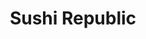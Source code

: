 ---
layout: place
title: "Sushi Republic"
permalink: /north-carolina/greensboro/sushi-republic.html
stateAbbr: NC
stateName: North Carolina
cityName: Greensboro
seo:
  name: "Sushi Republic"
  type: Restaurant
  links: http://www.sushirepublicgso.com/
description: "Dark-wood interior & a patio offer options to dine on creative maki rolls, bento boxes & noodles. Looking for sushi in Greensboro, North Carolina? Check out ..."
place_id: ChIJF0nEpj8ZU4gR-WT1UDFdO48
photos:
  - name: >-
      places/ChIJF0nEpj8ZU4gR-WT1UDFdO48/photos/AeeoHcIY9re2qnZTA2u53-4SnrMI-EfnHgSQ6uP2fsilAvOCraXRPbZdBk_DZywz2WYS3MaqtSZEAp1e_OZQaShtE5R7y_xqL8VKTHp9lo3iUijCCZC7zs4tdG6EnM8kvoMOGgBejrMltgx6qRXJK7Xb1XtaiKosVM30N3pH74yC_YTJv8-dUx9xNFq_Y5TrCSCHW-u9OklI_MdAn2VFK6BGRl-X9gzR0i7HxzqCICwKcbe-BmKuzwk4GQj3Uh0ZqHrmnLbrJPpbfQ8sfky96wKmmRC9anPKaANr_Bq1MM-d8vFw6kJrkgN8qvg_HRzjU4zM2Q1Mb-_nvG5-J2gLRYCU9nA4u2UA563vqDl4GunIHB2CfBbQLmdeXwS7Q7GIXRoLCMOeaB8xDn9woGKw2tDC9KPyGd75iouB0Be8yerhERFo6-E
    widthPx: 1920
    heightPx: 1280
    authorAttributions:
      - displayName: J H
        uri: https://maps.google.com/maps/contrib/103871420101748691850
        photoUri: >-
          https://lh3.googleusercontent.com/a-/ALV-UjVKdLnE2Y2Etb1ettSTlVLMScHC5d0_QMsRhycf6gbbF1jwabCMXA=s100-p-k-no-mo
    flagContentUri: >-
      https://www.google.com/local/imagery/report/?cb_client=maps_api_places.places_api&image_key=!1e10!2sCIHM0ogKEICAgIC494fZyAE&hl=en-US
    googleMapsUri: >-
      https://www.google.com/maps/place//data=!3m4!1e2!3m2!1sCIHM0ogKEICAgIC494fZyAE!2e10!4m2!3m1!1s0x8853193fa6c44917:0x8f3b5d3150f564f9
  - name: >-
      places/ChIJF0nEpj8ZU4gR-WT1UDFdO48/photos/AeeoHcJhu3vKh1-sWbnWfKBrj9kGNUxA805e6EM58BfiiFC2uJfv1HLFXt4vQ4ZRbd7rG-iHHMGlka8tEQjlftHiY8fNl1fO_KrD8n8DW0D7pZethhP4qq7zOGXpjTKEvfFLQvKlCaTpT1Xz8jvhP2mBBhwzW7vcK_C9QxbRrL0acNlOZXqBgzLKJcOazcstM4kJrTwGrmESGYHd5gAs-QcR1d5MpgbnlU7bCrp_-q19g2uLddPsLX7Dbd9IBmqhjb4h71YQ__axeXq24pxYyKrCAbtMRpDZRB4yGFGNJ43fVHnPyg
    widthPx: 4032
    heightPx: 2268
    authorAttributions:
      - displayName: Sushi Republic
        uri: https://maps.google.com/maps/contrib/111209286771661139579
        photoUri: >-
          https://lh3.googleusercontent.com/a-/ALV-UjWE59v_T4SGAMrmQPIh-n3yfBkNa_iHu33c40xdUTibwa5vNwQ=s100-p-k-no-mo
    flagContentUri: >-
      https://www.google.com/local/imagery/report/?cb_client=maps_api_places.places_api&image_key=!1e10!2sAF1QipPaD28_Bc8uHI9FYvKDTlC1m8WwsjOWL27Jw3zW&hl=en-US
    googleMapsUri: >-
      https://www.google.com/maps/place//data=!3m4!1e2!3m2!1sAF1QipPaD28_Bc8uHI9FYvKDTlC1m8WwsjOWL27Jw3zW!2e10!4m2!3m1!1s0x8853193fa6c44917:0x8f3b5d3150f564f9
  - name: >-
      places/ChIJF0nEpj8ZU4gR-WT1UDFdO48/photos/AeeoHcLg1aJVxUuc95HFbz1q144olFss-lvW5wWj48ibWwFflLLH7l01otd8JWhMLaYeAiWiqmHlBHgN80l1cHXCB5aPwp2DOJYBuVpoUPZtjrPabzReZkSIutE91TxsLsYEneTzzgyBt7ZTbzULNwznkke3UTKOO4Qqb2R7qna0husRlqPSee4Vf01NRCeoBXoZ_c_0XfERTuHRX7_VGE0ps_F1u2tMMBcgXruIfNOE13APowPzNOpKJHl3ohsqhJy8BTI3sFj6Eb5w7Btgo_BOF41H8Z4O21_uCYVhmgh1kXC6rw
    widthPx: 600
    heightPx: 400
    authorAttributions:
      - displayName: Sushi Republic
        uri: https://maps.google.com/maps/contrib/111209286771661139579
        photoUri: >-
          https://lh3.googleusercontent.com/a-/ALV-UjWE59v_T4SGAMrmQPIh-n3yfBkNa_iHu33c40xdUTibwa5vNwQ=s100-p-k-no-mo
    flagContentUri: >-
      https://www.google.com/local/imagery/report/?cb_client=maps_api_places.places_api&image_key=!1e10!2sAF1QipOkoDDBHxhNnG2Ymw-7ySqp1-Zh863E7mI3sZi9&hl=en-US
    googleMapsUri: >-
      https://www.google.com/maps/place//data=!3m4!1e2!3m2!1sAF1QipOkoDDBHxhNnG2Ymw-7ySqp1-Zh863E7mI3sZi9!2e10!4m2!3m1!1s0x8853193fa6c44917:0x8f3b5d3150f564f9
  - name: >-
      places/ChIJF0nEpj8ZU4gR-WT1UDFdO48/photos/AeeoHcIFlJ_8YBCozu9nmTcSMVP9W8ICHWQra50JxvCKbjY-U6MeTDMc0wnC3qe_T-5zrqrcElT8bwgmPRYK0SDqNNd_wOr1xzJWIH45mWCcNu2p3JMJMM6uoFCCs4MArU4G0OnuAlZGmbpH4CJz-3jIQtjFb4NbC_ShlvEn2HSUQ_BcKEBzWOPjo-v5oV9yFSWwxG-nJNorVsRtDrqqCNJavB-H9hzM5HYH0zgayGkC_-iykVMoLiI4_U_fFm4cppiCnOGZl-PSNLAKySKj2NzwzT56EY53nmn62SHRS-1pFX4xiB0XUlkuod39LPhyiRbf2u1IP0FsNRdqKAr7XPvyaQJa7LLTOPuyNlMCL71QY0A4DZ-CxQVnfzePWvq9ijfJx_teQS1wHTzMewRoTWIDZPf8Ls5kENz3K4cDYXhUCmU
    widthPx: 4032
    heightPx: 3024
    authorAttributions:
      - displayName: Khala Grace
        uri: https://maps.google.com/maps/contrib/117928000826332480916
        photoUri: >-
          https://lh3.googleusercontent.com/a-/ALV-UjWUwd5N1g6K-b1siLgpdVbMvp9ebBkedoQb2kmOmUxYdSJMXiE=s100-p-k-no-mo
    flagContentUri: >-
      https://www.google.com/local/imagery/report/?cb_client=maps_api_places.places_api&image_key=!1e10!2sCIHM0ogKEICAgICfttb-Tg&hl=en-US
    googleMapsUri: >-
      https://www.google.com/maps/place//data=!3m4!1e2!3m2!1sCIHM0ogKEICAgICfttb-Tg!2e10!4m2!3m1!1s0x8853193fa6c44917:0x8f3b5d3150f564f9
  - name: >-
      places/ChIJF0nEpj8ZU4gR-WT1UDFdO48/photos/AeeoHcJDE2Y3ipR2czGA61rFLtiJeOipgR5cudIgDfkcg1K7h06Z7fT7GZGeNCHX5qGKTwyWeH4kENhcB5ErduVMgu-ml7x_2YVv7h13ovgjK-n3sGM9GVJvDoBrZt5SWQs4f_63qr4T5iUV09vrxLpohSZ2vUUmKbIDyUbLCqdQ4bqEf9xzm5cGb4ZzY197nogCBOT0jnlRQvY-gpM9N22Q9Y_jTi8XFDPNnuFszocwq97Tel7WaQev8DUzjlw7yWfKRr7yvesv7HfzzlZOKLlDT6Dw2aABXLtB382isSwt7DBpqbtLcNBinvrL7pi1u037JFYremKO9ibD9D8pO-mRCZr6jWxlqquxZKBfVlQH8SdoqktS7fVT8p1jzpi9y-tDJstUrduxgQJb-QJXGvM_N9DfIWemiqHMhh7jFZr6u8zDujwi
    widthPx: 4000
    heightPx: 2252
    authorAttributions:
      - displayName: Jeff Campisi
        uri: https://maps.google.com/maps/contrib/116628649887420464994
        photoUri: >-
          https://lh3.googleusercontent.com/a/ACg8ocJHVQZhOKVpNEWtI1niY5hh1xsXIlejXSf-2ImBxdbz3q1AWw=s100-p-k-no-mo
    flagContentUri: >-
      https://www.google.com/local/imagery/report/?cb_client=maps_api_places.places_api&image_key=!1e10!2sCIHM0ogKEICAgIDv6oHlqQE&hl=en-US
    googleMapsUri: >-
      https://www.google.com/maps/place//data=!3m4!1e2!3m2!1sCIHM0ogKEICAgIDv6oHlqQE!2e10!4m2!3m1!1s0x8853193fa6c44917:0x8f3b5d3150f564f9
  - name: >-
      places/ChIJF0nEpj8ZU4gR-WT1UDFdO48/photos/AeeoHcKrHiQwy2M2UKeVlUKKfsmUD3tXVDKdUUG7aC2V0Iua5oZmNtxTxFhFnhk5pk9zHiIY8kZW_kHxRGco72oVLey09q5N_IC_VSKW7RmY68XSG_P5CmCArEb8q--JjZHKW7MzSq1EkomtDWzfafjwCYqsZKOlCe2G6_h3X-J3aXaZwweOcfSTxgbGATbZ4YNV0pesgmpGAHhjfZ4NY4v2O-LX5e3RgzrqtDaD4izYWfgG1GaH0fBQDEwTuamzpp5Y67cJ9TOQk3XxzJVpzXOAPJdIwNmZRQSjjcmlXtoD6CijhFHdefildSDB_nRS3kgYg4p6QQwemmLV9YFXJWgjruVo_BiWzgwtDGQ4sCzERkZVByV2sSQ6fUdCmm4Izj9_FhasxRxl34WPThm0iKAr9dJgABm6S71ghY4l3_Mmo21Z290
    widthPx: 4032
    heightPx: 3024
    authorAttributions:
      - displayName: Erson “Dr. E” Religioso III
        uri: https://maps.google.com/maps/contrib/106181539896758164397
        photoUri: >-
          https://lh3.googleusercontent.com/a-/ALV-UjUoN7H2xg72DoUJgeGH8LqiI72LJF9iMhrkA3ps5jbxw7pfITcAiw=s100-p-k-no-mo
    flagContentUri: >-
      https://www.google.com/local/imagery/report/?cb_client=maps_api_places.places_api&image_key=!1e10!2sCIHM0ogKEICAgIDEpcfhngE&hl=en-US
    googleMapsUri: >-
      https://www.google.com/maps/place//data=!3m4!1e2!3m2!1sCIHM0ogKEICAgIDEpcfhngE!2e10!4m2!3m1!1s0x8853193fa6c44917:0x8f3b5d3150f564f9
  - name: >-
      places/ChIJF0nEpj8ZU4gR-WT1UDFdO48/photos/AeeoHcL61ZIgz24sz7B4enMdEbmpqz7bLwdX4-bkgmuURaIbuAXWxl7qbeJsVyBtAbelwjnrsKxAceLD5KPFd1uqS1h9h_DuiWJJL8wmFvM29ybfAs3ItWiN-z0i2_357ZizoW2GY8AtzZGD7GNEFm_amgIXRwFFC2lqoBKz1KvPzFdYSIqbsnJtC71OrNX4CKM8QOqbCOt2nhVlj4trlHZOMLLnOzcdyEhOZGFrkJv9MEpRVr14E0J92lpVaFzHyCAAimxMMoUB1przTluBTNJ9KyHqAQNTmtzeHtTTfWwQqY_sEUJADwf0p5vZTiMjUwv5u-aXTN9r7K8_AP_cxz5xjbWUpqZfkSbCmkRAiMZKl4GH_tDFaRv9EELA2f4X6VTZvIf0tOQBbY8GJUz02WFfLlkXOTKUFyGYRk46GFDDQrdJH8c
    widthPx: 4000
    heightPx: 2252
    authorAttributions:
      - displayName: E Z
        uri: https://maps.google.com/maps/contrib/102167902314390664830
        photoUri: >-
          https://lh3.googleusercontent.com/a-/ALV-UjVTkf216u9p4iDaK4phfr4Foqv-QShj1oygmBNF4tPowe9q8wdu=s100-p-k-no-mo
    flagContentUri: >-
      https://www.google.com/local/imagery/report/?cb_client=maps_api_places.places_api&image_key=!1e10!2sCIHM0ogKEICAgID9h9b-sAE&hl=en-US
    googleMapsUri: >-
      https://www.google.com/maps/place//data=!3m4!1e2!3m2!1sCIHM0ogKEICAgID9h9b-sAE!2e10!4m2!3m1!1s0x8853193fa6c44917:0x8f3b5d3150f564f9
  - name: >-
      places/ChIJF0nEpj8ZU4gR-WT1UDFdO48/photos/AeeoHcKGVHYAKUGPLOloNMyQu1nygBkODK8XMv1uCmVzZGtLkLU8hAhQRh_pA7HTODwrv1BKmsUemuzqBucvUW8aC9Qajs7ECtlXzG-sa8u_xkKtKGSqUCH7m-BHNpdV-dCrxWXQj78_iQZW0larigTvQea1FWyWo_tR4N53UgGLI9eP1CxTxx3mWX6ppHSvFXZKBlaZgaidC90Vy3ioz4CT1x-uhcY1p7-RIAxrVPXFh30xPW2zTydqvpZcPVpgwTBN26vgVLRZJegA0bFt0Sn-E0HtRb_Jc4SkUoK-B4oe0Nu-ksCqYudlA03jMXF5irm7qn9R4F6oHKXke_Fkk70OE3XQEcyZbCYafbv3ZaEVzJFOD_cMxQvAxJHygpxbg1X51m9uveO5Vc4ghN7NlgQLbZM7Ee7EU6DWymJqTcTSudDQMA
    widthPx: 4000
    heightPx: 2252
    authorAttributions:
      - displayName: Trey Thompson
        uri: https://maps.google.com/maps/contrib/112052170673832418843
        photoUri: >-
          https://lh3.googleusercontent.com/a-/ALV-UjVTaXnC7JQTH1DPA62DlHeLDD0aTkizAAbuiS42dosuYtLRfid9vA=s100-p-k-no-mo
    flagContentUri: >-
      https://www.google.com/local/imagery/report/?cb_client=maps_api_places.places_api&image_key=!1e10!2sCIHM0ogKEICAgIDrud-cYQ&hl=en-US
    googleMapsUri: >-
      https://www.google.com/maps/place//data=!3m4!1e2!3m2!1sCIHM0ogKEICAgIDrud-cYQ!2e10!4m2!3m1!1s0x8853193fa6c44917:0x8f3b5d3150f564f9
  - name: >-
      places/ChIJF0nEpj8ZU4gR-WT1UDFdO48/photos/AeeoHcJ3Bu-PnZNi3y2nUcjZWVNZRJ9pEz5lrOjD8yefuCkHxUS5LSrWt0MrjVzxCC_ypud3tGB4ImW5JNXlrBS5N4-IzVxIAKL6XJBOp8_i7-WmeGjgQk3zCXh5xvH7jcXtiN-BMvi5yG3_p4Cy6YyMeSFZaT6N45nO7TdCK9ZgWDu_gJyyxyqCzrJG8gt-UGi1sBLdqt12F8XPabYqsj1-YkgpxhDkFQpno7JmYJOnXr9cmim0EifKxfxJMaUHoXO2LbCBTAYCIHiLCpKIkXzml3hz-Op2vQkJFau-GEhevGfDa7N8dbG41ru5DdS8nDRRP5DGa2H7dospUYo_akC6rwodjG8tb4mUw3CXiBXZ8TYeG6Id7bf1BS6l9JlAs62RAVRz2uI9A-3kykJ6bKBtn7gX2X6Dbmjoxr1wtC5jcW5LbQ
    widthPx: 4800
    heightPx: 3600
    authorAttributions:
      - displayName: Chris Staton
        uri: https://maps.google.com/maps/contrib/115196615581697308918
        photoUri: >-
          https://lh3.googleusercontent.com/a-/ALV-UjWctZ_-E2o1Y21OIIt_GU9qp3sXNW4v9xaQ7NQbEJP1dG-d0SYLBA=s100-p-k-no-mo
    flagContentUri: >-
      https://www.google.com/local/imagery/report/?cb_client=maps_api_places.places_api&image_key=!1e10!2sCIHM0ogKEICAgIDv9-iEYg&hl=en-US
    googleMapsUri: >-
      https://www.google.com/maps/place//data=!3m4!1e2!3m2!1sCIHM0ogKEICAgIDv9-iEYg!2e10!4m2!3m1!1s0x8853193fa6c44917:0x8f3b5d3150f564f9
  - name: >-
      places/ChIJF0nEpj8ZU4gR-WT1UDFdO48/photos/AeeoHcLbpBgbYkaVW-jzJprYJnfzcfzaFhf0Nre1etHVw0oF00j3gaoMtA5DxNTw8JTc0tMrIlF4kc_FaXicajx60vU5n8anoZRXRz2zD0-ltUuF7pSc5PX5bGvSxPWkXd_nQM8MDJovdiqEX2yh9Np8qTiq4jk8w2te0rkH3dsSPmfCv2xbbqatD92wmZEmYTOjBuvzL3n4hyUfc0l29--uwdHd41YE1aAfsxIVub6965MOLPKfoG1UO_ihG4mL5haDGz2oCzY9xKg3dlKSyqatCNj_0NNBoaTETf_mtGOHZ_veFGnLCsyHsaPYTAm0R0yJrWjL7HMQJgvDyHtpe322qnS6VQhLqTou2qqXZkAFqVfmBNZSlZBszg5jsN3r0p-JDsrf1a9ACp_UrYZy5Ne5yQmkWXL9TLiJAZRDqOmdD7yMMQ60
    widthPx: 3599
    heightPx: 4800
    authorAttributions:
      - displayName: Sabrina Harlan
        uri: https://maps.google.com/maps/contrib/114412068770514316906
        photoUri: >-
          https://lh3.googleusercontent.com/a-/ALV-UjVlVri-lGPvqLH7wGH4Go3BRe7QxHkv6ltCk7eLGc2uWqpDXAR7TQ=s100-p-k-no-mo
    flagContentUri: >-
      https://www.google.com/local/imagery/report/?cb_client=maps_api_places.places_api&image_key=!1e10!2sCIHM0ogKEICAgICRps_OpQE&hl=en-US
    googleMapsUri: >-
      https://www.google.com/maps/place//data=!3m4!1e2!3m2!1sCIHM0ogKEICAgICRps_OpQE!2e10!4m2!3m1!1s0x8853193fa6c44917:0x8f3b5d3150f564f9
address: 329 Tate St, Greensboro, NC 27403, USA
street: 329 Tate St
city: Greensboro
state: NC
zip: '27403'
country: USA
neighborhood: College Hill
latitude: '36.068781'
longitude: '-79.805394'
accessibility_options:
  wheelchairAccessibleParking: true
  wheelchairAccessibleEntrance: true
  wheelchairAccessibleRestroom: true
  wheelchairAccessibleSeating: true
business_status: OPERATIONAL
name: Sushi Republic
google_maps_links:
  directionsUri: >-
    https://www.google.com/maps/dir//''/data=!4m7!4m6!1m1!4e2!1m2!1m1!1s0x8853193fa6c44917:0x8f3b5d3150f564f9!3e0
  placeUri: https://maps.google.com/?cid=10320945437442663673
  writeAReviewUri: >-
    https://www.google.com/maps/place//data=!4m3!3m2!1s0x8853193fa6c44917:0x8f3b5d3150f564f9!12e1
  reviewsUri: >-
    https://www.google.com/maps/place//data=!4m4!3m3!1s0x8853193fa6c44917:0x8f3b5d3150f564f9!9m1!1b1
  photosUri: >-
    https://www.google.com/maps/place//data=!4m3!3m2!1s0x8853193fa6c44917:0x8f3b5d3150f564f9!10e5
primary_type: Sushi Restaurant
opening_hours:
  regular: null
  current: null
secondary_opening_hours:
  regular:
    weekdayDescriptions: null
    type: null
  current:
    weekdayDescriptions: null
    type: null
phone: (336) 274-6684
price_level: PRICE_LEVEL_MODERATE
price_range: $10 &ndash; $20
rating: '4.6'
rating_count: 994
website: http://www.sushirepublicgso.com/
reviews:
  - name: >-
      places/ChIJF0nEpj8ZU4gR-WT1UDFdO48/reviews/ChdDSUhNMG9nS0VJQ0FnSUR2OS1pRXdnRRAB
    relativePublishTimeDescription: 3 months ago
    rating: 5
    text:
      text: >-
        Traveling from Chicago, I definitely loved this menu full of specialty
        rolls! The crab wontons and the tempura green beans were great. I
        especially enjoyed getting the chef’s choice sushi roll, after giving
        some vague suggestions about what I typically like.
      languageCode: en
    originalText:
      text: >-
        Traveling from Chicago, I definitely loved this menu full of specialty
        rolls! The crab wontons and the tempura green beans were great. I
        especially enjoyed getting the chef’s choice sushi roll, after giving
        some vague suggestions about what I typically like.
      languageCode: en
    authorAttribution:
      displayName: Chris Staton
      uri: https://www.google.com/maps/contrib/115196615581697308918/reviews
      photoUri: >-
        https://lh3.googleusercontent.com/a-/ALV-UjWctZ_-E2o1Y21OIIt_GU9qp3sXNW4v9xaQ7NQbEJP1dG-d0SYLBA=s128-c0x00000000-cc-rp-mo-ba2
    publishTime: '2024-12-25T03:31:42.324039Z'
    flagContentUri: >-
      https://www.google.com/local/review/rap/report?postId=ChdDSUhNMG9nS0VJQ0FnSUR2OS1pRXdnRRAB&d=17924085&t=1
    googleMapsUri: >-
      https://www.google.com/maps/reviews/data=!4m6!14m5!1m4!2m3!1sChdDSUhNMG9nS0VJQ0FnSUR2OS1pRXdnRRAB!2m1!1s0x8853193fa6c44917:0x8f3b5d3150f564f9
  - name: >-
      places/ChIJF0nEpj8ZU4gR-WT1UDFdO48/reviews/ChdDSUhNMG9nS0VJQ0FnSURIei11V19RRRAB
    relativePublishTimeDescription: 2 months ago
    rating: 3
    text:
      text: >-
        A tasty little spot among the shops at Tate street. In particular I
        found the sake selection to be exciting, and the sushi and soup was
        great. The outside seating was inviting and the staff was helpful and
        professional.
      languageCode: en
    originalText:
      text: >-
        A tasty little spot among the shops at Tate street. In particular I
        found the sake selection to be exciting, and the sushi and soup was
        great. The outside seating was inviting and the staff was helpful and
        professional.
      languageCode: en
    authorAttribution:
      displayName: Beffy Blocker
      uri: https://www.google.com/maps/contrib/110623600847707440610/reviews
      photoUri: >-
        https://lh3.googleusercontent.com/a-/ALV-UjUuXJgdI9etoo6VVQdJ1CeYmKJDPfOjmDlMUYjewKdseczKtCFY=s128-c0x00000000-cc-rp-mo-ba4
    publishTime: '2025-02-02T20:16:54.073114Z'
    flagContentUri: >-
      https://www.google.com/local/review/rap/report?postId=ChdDSUhNMG9nS0VJQ0FnSURIei11V19RRRAB&d=17924085&t=1
    googleMapsUri: >-
      https://www.google.com/maps/reviews/data=!4m6!14m5!1m4!2m3!1sChdDSUhNMG9nS0VJQ0FnSURIei11V19RRRAB!2m1!1s0x8853193fa6c44917:0x8f3b5d3150f564f9
  - name: >-
      places/ChIJF0nEpj8ZU4gR-WT1UDFdO48/reviews/ChZDSUhNMG9nS0VJQ0FnSURQbk5EQUxREAE
    relativePublishTimeDescription: 4 months ago
    rating: 5
    text:
      text: >-
        First timer… the food was great. This is a super busy spot. Given that
        we had 3 appetizers and 4 rolls the cost was better than I thought.
      languageCode: en
    originalText:
      text: >-
        First timer… the food was great. This is a super busy spot. Given that
        we had 3 appetizers and 4 rolls the cost was better than I thought.
      languageCode: en
    authorAttribution:
      displayName: Stephanie Howard
      uri: https://www.google.com/maps/contrib/115922768813978206866/reviews
      photoUri: >-
        https://lh3.googleusercontent.com/a-/ALV-UjU_oqbryRldk8dwTVFYY5ilfhg_jATKFaeK_wmm5SXKPreVNmzk=s128-c0x00000000-cc-rp-mo-ba4
    publishTime: '2024-11-30T00:05:59.198611Z'
    flagContentUri: >-
      https://www.google.com/local/review/rap/report?postId=ChZDSUhNMG9nS0VJQ0FnSURQbk5EQUxREAE&d=17924085&t=1
    googleMapsUri: >-
      https://www.google.com/maps/reviews/data=!4m6!14m5!1m4!2m3!1sChZDSUhNMG9nS0VJQ0FnSURQbk5EQUxREAE!2m1!1s0x8853193fa6c44917:0x8f3b5d3150f564f9
  - name: >-
      places/ChIJF0nEpj8ZU4gR-WT1UDFdO48/reviews/ChdDSUhNMG9nS0VJQ0FnTURROGV2WTFBRRAB
    relativePublishTimeDescription: a month ago
    rating: 5
    text:
      text: |-
        Awesome Nigiri and Sushi options.
        Great cuts of sashimi and generous fish on nigiri.
        Everything tasted super fresh.
        Staff were great and attentive.
        Vibe was easy and friendly.
      languageCode: en
    originalText:
      text: |-
        Awesome Nigiri and Sushi options.
        Great cuts of sashimi and generous fish on nigiri.
        Everything tasted super fresh.
        Staff were great and attentive.
        Vibe was easy and friendly.
      languageCode: en
    authorAttribution:
      displayName: Levi Weisser
      uri: https://www.google.com/maps/contrib/109025175449128273653/reviews
      photoUri: >-
        https://lh3.googleusercontent.com/a-/ALV-UjW-zrkZ9tE5hvWBO-YWBbIy7Qyzkht5gABh6QVKUA9ElmLjydHBtw=s128-c0x00000000-cc-rp-mo-ba4
    publishTime: '2025-03-11T21:11:00.247185Z'
    flagContentUri: >-
      https://www.google.com/local/review/rap/report?postId=ChdDSUhNMG9nS0VJQ0FnTURROGV2WTFBRRAB&d=17924085&t=1
    googleMapsUri: >-
      https://www.google.com/maps/reviews/data=!4m6!14m5!1m4!2m3!1sChdDSUhNMG9nS0VJQ0FnTURROGV2WTFBRRAB!2m1!1s0x8853193fa6c44917:0x8f3b5d3150f564f9
  - name: >-
      places/ChIJF0nEpj8ZU4gR-WT1UDFdO48/reviews/ChdDSUhNMG9nS0VJQ0FnSUQ5aDlhV3BRRRAB
    relativePublishTimeDescription: a year ago
    rating: 5
    text:
      text: >-
        Our inaugural visit to Sushi Republic left us with mostly positive
        impressions. The parking situation can be a tad tight, especially for
        larger SUVs navigating the ramp. However, for most vehicles, it’s
        manageable.


        The food offerings were decent overall. We particularly enjoyed the
        fried calamari and found the fried udon to be excellent. The sushi and
        sashimi platter impressed us with its freshness, although it’s worth
        noting that they don’t use traditional vinegar rice like authentic
        Japanese sushi.


        The fried rice was a standout—flavorful and satisfying. On the other
        hand, the chicken skewer and fried tuna mushroom left us somewhat
        underwhelmed.


        The restaurant’s atmosphere and service, however, were delightful. For
        Americanized Japanese cuisine, the food quality is commendable. Plus,
        the pricing is quite reasonable. Overall, a positive experience.
      languageCode: en
    originalText:
      text: >-
        Our inaugural visit to Sushi Republic left us with mostly positive
        impressions. The parking situation can be a tad tight, especially for
        larger SUVs navigating the ramp. However, for most vehicles, it’s
        manageable.


        The food offerings were decent overall. We particularly enjoyed the
        fried calamari and found the fried udon to be excellent. The sushi and
        sashimi platter impressed us with its freshness, although it’s worth
        noting that they don’t use traditional vinegar rice like authentic
        Japanese sushi.


        The fried rice was a standout—flavorful and satisfying. On the other
        hand, the chicken skewer and fried tuna mushroom left us somewhat
        underwhelmed.


        The restaurant’s atmosphere and service, however, were delightful. For
        Americanized Japanese cuisine, the food quality is commendable. Plus,
        the pricing is quite reasonable. Overall, a positive experience.
      languageCode: en
    authorAttribution:
      displayName: E Z
      uri: https://www.google.com/maps/contrib/102167902314390664830/reviews
      photoUri: >-
        https://lh3.googleusercontent.com/a-/ALV-UjVTkf216u9p4iDaK4phfr4Foqv-QShj1oygmBNF4tPowe9q8wdu=s128-c0x00000000-cc-rp-mo-ba6
    publishTime: '2024-03-21T17:48:14.075430Z'
    flagContentUri: >-
      https://www.google.com/local/review/rap/report?postId=ChdDSUhNMG9nS0VJQ0FnSUQ5aDlhV3BRRRAB&d=17924085&t=1
    googleMapsUri: >-
      https://www.google.com/maps/reviews/data=!4m6!14m5!1m4!2m3!1sChdDSUhNMG9nS0VJQ0FnSUQ5aDlhV3BRRRAB!2m1!1s0x8853193fa6c44917:0x8f3b5d3150f564f9
parking_options:
  freeParkingLot: true
  freeStreetParking: true
  valetParking: false
payment_options:
  acceptsCreditCards: true
  acceptsDebitCards: true
  acceptsCashOnly: false
  acceptsNfc: true
allow_dogs: null
curbside_pickup: null
delivery: true
dine_in: true
good_for_children: false
good_for_groups: true
good_for_sports: false
live_music: false
menu_for_children: false
outdoor_seating: true
reservable: true
restroom: true
serves_beer: true
serves_breakfast: false
serves_brunch: false
serves_cocktails: true
serves_coffee: null
serves_dinner: true
serves_dessert: true
serves_lunch: true
serves_vegetarian_food: true
serves_wine: true
takeout: true
summary: >-
  Dark-wood interior & a patio offer options to dine on creative maki rolls,
  bento boxes & noodles.

---